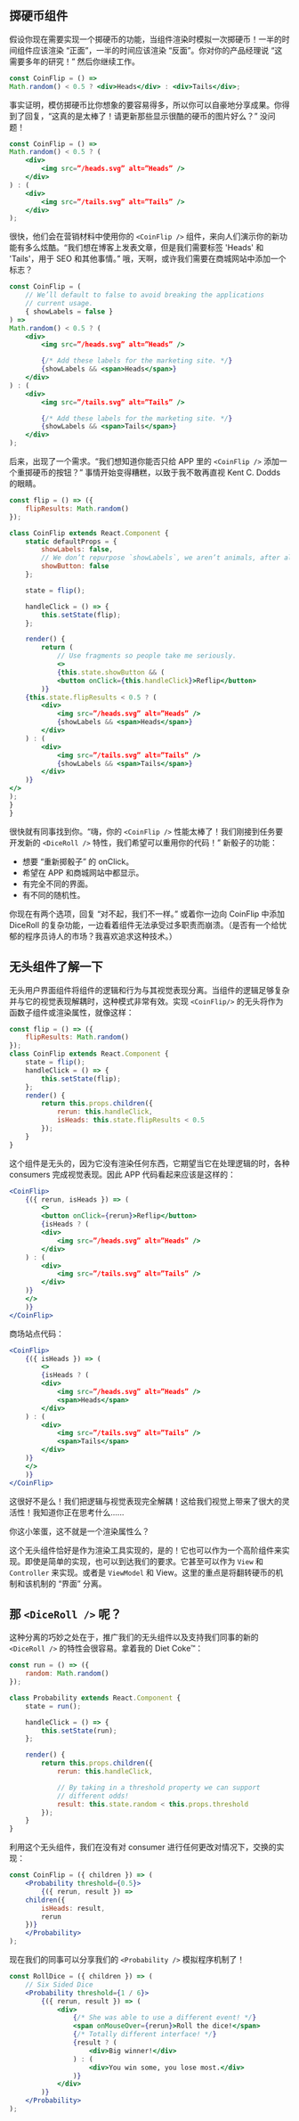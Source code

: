 ## 掷硬币组件

假设你现在需要实现一个掷硬币的功能，当组件渲染时模拟一次掷硬币！一半的时间组件应该渲染 “正面”，一半的时间应该渲染 “反面”。你对你的产品经理说 “这需要多年的研究！” 然后你继续工作。

```jsx
const CoinFlip = () =>
Math.random() < 0.5 ? <div>Heads</div> : <div>Tails</div>;
```

事实证明，模仿掷硬币比你想象的要容易得多，所以你可以自豪地分享成果。你得到了回复，“这真的是太棒了！请更新那些显示很酷的硬币的图片好么？” 没问题！

```jsx
const CoinFlip = () =>
Math.random() < 0.5 ? (
    <div>
        <img src=”/heads.svg” alt=”Heads” />
    </div>
) : (
    <div>
        <img src=”/tails.svg” alt=”Tails” />
    </div>
);
```

很快，他们会在营销材料中使用你的 `<CoinFlip />` 组件，来向人们演示你的新功能有多么炫酷。“我们想在博客上发表文章，但是我们需要标签 'Heads' 和 'Tails'，用于 SEO 和其他事情。” 哦，天啊，或许我们需要在商城网站中添加一个标志？

```jsx
const CoinFlip = (
    // We’ll default to false to avoid breaking the applications
    // current usage.
    { showLabels = false }
) =>
Math.random() < 0.5 ? (
    <div>
        <img src=”/heads.svg” alt=”Heads” />

        {/* Add these labels for the marketing site. */}
        {showLabels && <span>Heads</span>}
    </div>
) : (
    <div>
        <img src=”/tails.svg” alt=”Tails” />

        {/* Add these labels for the marketing site. */}
        {showLabels && <span>Tails</span>}
    </div>
);
```

后来，出现了一个需求。“我们想知道你能否只给 APP 里的 `<CoinFlip />` 添加一个重掷硬币的按钮？” 事情开始变得糟糕，以致于我不敢再直视 Kent C. Dodds 的眼睛。

```jsx
const flip = () => ({
    flipResults: Math.random()
});

class CoinFlip extends React.Component {
    static defaultProps = {
        showLabels: false,
        // We don’t repurpose `showLabels`, we aren’t animals, after all.
        showButton: false
    };

    state = flip();

    handleClick = () => {
        this.setState(flip);
    };

    render() {
        return (
            // Use fragments so people take me seriously.
            <>
            {this.state.showButton && (
            <button onClick={this.handleClick}>Reflip</button>
        )}
    {this.state.flipResults < 0.5 ? (
        <div>
            <img src=”/heads.svg” alt=”Heads” />
            {showLabels && <span>Heads</span>}
        </div>
    ) : (
        <div>
            <img src=”/tails.svg” alt=”Tails” />
            {showLabels && <span>Tails</span>}
        </div>
    )}
</>
);
}
}
```

很快就有同事找到你。“嗨，你的 `<CoinFlip />` 性能太棒了！我们刚接到任务要开发新的 `<DiceRoll />` 特性，我们希望可以重用你的代码！” 新骰子的功能：

- 想要 “重新掷骰子” 的 onClick。
- 希望在 APP 和商城网站中都显示。
- 有完全不同的界面。
- 有不同的随机性。

你现在有两个选项，回复 “对不起，我们不一样。” 或着你一边向 CoinFlip 中添加 DiceRoll 的复杂功能，一边看着组件无法承受过多职责而崩溃。（是否有一个给忧郁的程序员诗人的市场？我喜欢追求这种技术。）

## 无头组件了解一下

无头用户界面组件将组件的逻辑和行为与其视觉表现分离。当组件的逻辑足够复杂并与它的视觉表现解耦时，这种模式非常有效。实现 `<CoinFlip/>` 的无头将作为函数子组件或渲染属性，就像这样：

```jsx
const flip = () => ({
    flipResults: Math.random()
});
class CoinFlip extends React.Component {
    state = flip();
    handleClick = () => {
        this.setState(flip);
    };
    render() {
        return this.props.children({
            rerun: this.handleClick,
            isHeads: this.state.flipResults < 0.5
        });
    }
}
```

这个组件是无头的，因为它没有渲染任何东西，它期望当它在处理逻辑的时，各种 consumers 完成视觉表现。因此 APP 代码看起来应该是这样的：

```jsx
<CoinFlip>
    {({ rerun, isHeads }) => (
        <>
        <button onClick={rerun}>Reflip</button>
        {isHeads ? (
        <div>
            <img src=”/heads.svg” alt=”Heads” />
        </div>
    ) : (
        <div>
            <img src=”/tails.svg” alt=”Tails” />
        </div>
    )}
    </>
    )}
</CoinFlip>
```

商场站点代码：

```jsx
<CoinFlip>
    {({ isHeads }) => (
        <>
        {isHeads ? (
        <div>
            <img src=”/heads.svg” alt=”Heads” />
            <span>Heads</span>
        </div>
    ) : (
        <div>
            <img src=”/tails.svg” alt=”Tails” />
            <span>Tails</span>
        </div>
    )}
    </>
    )}
</CoinFlip>
```

这很好不是么！我们把逻辑与视觉表现完全解耦！这给我们视觉上带来了很大的灵活性！我知道你正在思考什么......

你这小笨蛋，这不就是一个渲染属性么？

这个无头组件恰好是作为渲染工具实现的，是的！它也可以作为一个高阶组件来实现。即使是简单的实现，也可以到达我们的要求。它甚至可以作为 `View` 和 `Controller` 来实现。或者是 `ViewModel` 和 View。这里的重点是将翻转硬币的机制和该机制的 “界面” 分离。

## 那 `<DiceRoll />` 呢？

这种分离的巧妙之处在于，推广我们的无头组件以及支持我们同事的新的 `<DiceRoll />` 的特性会很容易。拿着我的 Diet Coke™：

```jsx
const run = () => ({
    random: Math.random()
});

class Probability extends React.Component {
    state = run();

    handleClick = () => {
        this.setState(run);
    };

    render() {
        return this.props.children({
            rerun: this.handleClick,

            // By taking in a threshold property we can support
            // different odds!
            result: this.state.random < this.props.threshold
        });
    }
}
```

利用这个无头组件，我们在没有对 consumer 进行任何更改对情况下，交换的实现：

```jsx
const CoinFlip = ({ children }) => (
    <Probability threshold={0.5}>
        {({ rerun, result }) =>
    children({
        isHeads: result,
        rerun
    })}
    </Probability>
);
```

现在我们的同事可以分享我们的 `<Probability />` 模拟程序机制了！

```jsx
const RollDice = ({ children }) => (
    // Six Sided Dice
    <Probability threshold={1 / 6}>
        {({ rerun, result }) => (
            <div>
                {/* She was able to use a different event! */}
                <span onMouseOver={rerun}>Roll the dice!</span>
                {/* Totally different interface! */}
                {result ? (
                    <div>Big winner!</div>
                ) : (
                    <div>You win some, you lose most.</div>
                )}
            </div>
        )}
    </Probability>
);
```